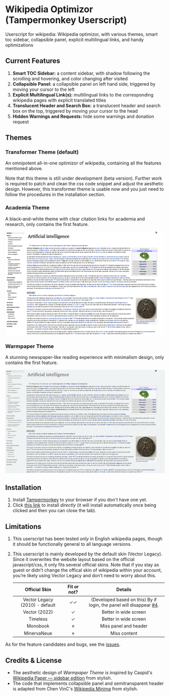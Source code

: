 # Wikipedia Optimizor (Tampermonkey Userscript)

Userscript for wikipedia: Wikipedia optimizor, with various themes, smart toc sidebar, collapsible panel, explicit multilingual links, and handy optimizations

## Current Features

1. **Smart TOC Sidebar:** a content sidebar, with shadow following the scrolling and hovering, and color changing after visited
2. **Collapsible Panel:** a collapsible panel on left hand side, triggered by moving your cursor to the left
3. **Explicit Multilingual Link(s):** multilingual links to the corresponding wikipedia pages with explicit translated titles
4. **Translucent Header and Search Box:** a translucent header and search box on the top, triggered by moving your cursor to the head
5. **Hidden Warnings and Requests:** hide some warnings and donation request 

## Themes

### Transformer Theme (default)

An omnipotent all-in-one optimizor of wikipedia, containing all the features mentioned above.

Note that this theme is still under development (beta version). Further work is required to patch and clean the css code snippet and adjust the aesthetic design. However, this transformer theme is usable now and you just need to follow the procedures in the installation section.

### Academia Theme

A black-and-white theme with clear citation links for academia and research, only contains the first feature.

![](asset/academia-theme-demo.png)

### Warmpaper Theme

A stunning newspaper-like reading experience with minimalism design, only contains the first feature.

![](asset/warmpaper-theme-demo.png)

## Installation

1. Install [Tampermonkey](http://www.tampermonkey.net/) to your browser if you don't have one yet.
2. Click [this link](https://raw.githubusercontent.com/realliyifei/Userscript-Wikipedia-Optimizor/master/WikipediaOptimizor.user.js) to install *directly* (it will install automatically once being clicked and then you can close the tab).

## Limitations

1.   This userscript has been tested *only* in English wikipedia pages, though it should be functionally general to all language versions.

2.   This userscript is mainly developed by the default skin (Vector Legacy). Since it overwrites the website layout based on the official javascript/css, it only fits several official skins. Note that if you stay as guest or didn’t change the offical skin of wikipedia within your account, you’re likely using Vector Legacy and don’t need to worry about this.

     |         Official Skin          | Fit or not? |                           Details                            |
     | :----------------------------: | :---------: | :----------------------------------------------------------: |
     | Vector Legacy (2010) - default |     ✓✓      | (Developed based on this) By if login, the panel will disappear [#4](https://github.com/realliyifei/userscript-wikipedia-optimizor/issues/4). |
     |         Vector (2022)          |      ✓      |                    Better in wide screen                     |
     |            Timeless            |      ✓      |                    Better in wide screen                     |
     |            Monobook            |      ✗      |                    Miss panel and header                     |
     |          MinervaNeue           |      ✗      |                         Miss content                         |

As for the feature candidates and bugs, see the [issues](https://github.com/realliyifei/userscript-wikipedia-optimizor/issues?q=is%3Aissue+is%3Aopen+sort%3Aupdated-desc).

## Credits & License

* The aesthetic design of *Warmpaper Theme* is inspired by Caspid's [Wikipedia Paper — sidebar edition](https://userstyles.org/styles/99183/wikipedia-paper-sidebar-edition) from stylish. 
* The code that implements collapsible panel and semitransparent header is adapted from Chen VinC's [Wikipedia Minima](https://userstyles.org/styles/166052/wikipedia-minima) from stylish.
